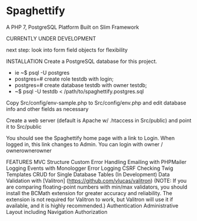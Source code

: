 # Spaghettify

A PHP 7, PostgreSQL Platform Built on Slim Framework

CURRENTLY UNDER DEVELOPMENT

next step: look into form field objects for flexibility

INSTALLATION
Create a PostgreSQL database for this project.
 - ie ~$ psql -U postgres
 - postgres=# create role testdb with login;
 - postgres=# create database testdb with owner testdb;
 - ~$ psql -U testdb < /path/to/spaghettify.postgres.sql

Copy Src/config/env-sample.php to Src/config/env.php and edit database info and other fields as necessary

Create a web server (default is Apache w/ .htaccess in Src/public) and point it to Src/public

You should see the Spaghettify home page with a link to Login. When logged in, this link changes to Admin. You can login with owner / ownerownerowner
 

FEATURES
MVC Structure
Custom Error Handling
Emailing with PHPMailer
Logging Events with Monologger
Error Logging
CSRF Checking
Twig Templates
CRUD for Single Database Tables (In Development)
Data Validation with [Valitron] (https://github.com/vlucas/valitron) (NOTE: If you are comparing floating-point numbers with min/max validators, you should install the BCMath extension for greater accuracy and reliability. The extension is not required for Valitron to work, but Valitron will use it if available, and it is highly recommended.)
Authentication
Administrative Layout including Navigation
Authorization
